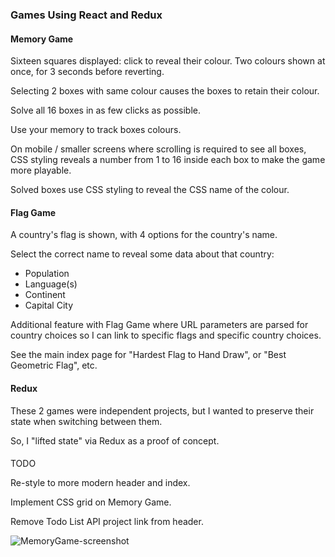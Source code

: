 ### Games Using React and Redux

#### Memory Game

Sixteen squares displayed: click to reveal their colour. Two colours shown
at once, for 3 seconds before reverting.

Selecting 2 boxes with same colour causes the boxes to retain their colour.

Solve all 16 boxes in as few clicks as possible.

Use your memory to track boxes colours.


On mobile / smaller screens where scrolling is required to see all boxes,
CSS styling reveals a number from 1 to 16 inside each box to make the game more
playable.

Solved boxes use CSS styling to reveal the CSS name of the colour.



#### Flag Game

A country's flag is shown, with 4 options for the country's name.

Select the correct name to reveal some data about that country:
* Population
* Language(s)
* Continent
* Capital City


Additional feature with Flag Game where URL parameters are parsed for
country choices so I can link to specific flags and specific country choices.

See the main index page for "Hardest Flag to Hand Draw",
or "Best Geometric Flag", etc.



#### Redux

These 2 games were independent projects, but I wanted to preserve their state
when switching between them.

So, I "lifted state" via Redux as a proof of concept.


####

TODO

Re-style to more modern header and index.

Implement CSS grid on Memory Game.

Remove Todo List API project link from header.


![MemoryGame-screenshot](https://user-images.githubusercontent.com/36019446/169620995-77c709ea-6179-4b0d-8573-58d8cf876673.png)
